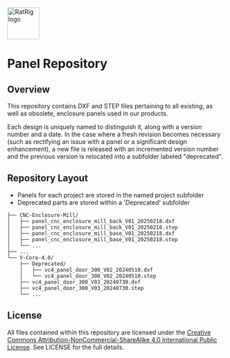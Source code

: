 <a href="https://ratrig.com/">
    <img src="https://ratrig.com/media/athlete2/default/RR_Logo_White.png" alt="RatRig logo" title="RatRig" height="74" />
</a>

# Panel Repository

## Overview
This repository contains DXF and STEP files pertaining to all existing, as well as obsolete, enclosure panels used in our products.

Each design is uniquely named to distinguish it, along with a version number and a date. In the case where a fresh revision becomes necessary (such as rectifying an issue with a panel or a significant design enhancement), a new file is released with an incremented version number and the previous version is relocated into a subfolder labeled "deprecated".

## Repository Layout
- Panels for each project are stored in the named project subfolder
- Deprecated parts are stored within a 'Deprecated' subfolder
```
├── CNC-Enclosure-Mill/
│   ├── panel_cnc_enclosure_mill_back_V01_20250218.dxf
│   ├── panel_cnc_enclosure_mill_back_V01_20250218.step
│   ├── panel_cnc_enclosure_mill_base_V01_20250218.dxf
│   ├── panel_cnc_enclosure_mill_base_V01_20250218.step
│   └── ...
├── ...
└── V-Core-4.0/
    ├── Deprecated/
    │   ├── vc4_panel_door_300_V02_20240510.dxf
    │   └── vc4_panel_door_300_V02_20240510.step
    ├── vc4_panel_door_300_V03_20240730.dxf
    ├── vc4_panel_door_300_V03_20240730.step
    └── ...
```

## License
All files contained within this repository are licensed under the [Creative Commons Attribution-NonCommercial-ShareAlike 4.0 International Public License](https://creativecommons.org/licenses/by-nc-sa/4.0/). See LICENSE for the full details.
